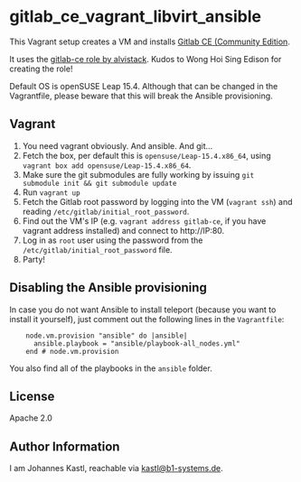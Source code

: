 # gitlab_ce_vagrant_libvirt_ansible

This Vagrant setup creates a VM and installs [Gitlab CE (Community
Edition](https://netbox.dev/).

It uses the [gitlab-ce role by
alvistack](https://github.com/alvistack/ansible-role-gitlab_ce). Kudos to Wong
Hoi Sing Edison for creating the role!

Default OS is openSUSE Leap 15.4. Although that can be changed in the
Vagrantfile, please beware that this will break the Ansible provisioning.

## Vagrant

1. You need vagrant obviously. And ansible. And git...
1. Fetch the box, per default this is `opensuse/Leap-15.4.x86_64`, using
   `vagrant box add opensuse/Leap-15.4.x86_64`.
1. Make sure the git submodules are fully working by issuing `git submodule init
   && git submodule update`
1. Run `vagrant up`
1. Fetch the Gitlab root password by logging into the VM (`vagrant ssh`) and
   reading `/etc/gitlab/initial_root_password`.
1. Find out the VM's IP (e.g. `vagrant address gitlab-ce`, if you have vagrant
   address installed) and connect to http://IP:80.
1. Log in as `root` user using the password from the
   `/etc/gitlab/initial_root_password` file.
1. Party!

## Disabling the Ansible provisioning

In case you do not want Ansible to install teleport (because you want to install
it yourself), just comment out the following lines in the `Vagrantfile`:

```hcl
    node.vm.provision "ansible" do |ansible|
      ansible.playbook = "ansible/playbook-all_nodes.yml"
    end # node.vm.provision
```

You also find all of the playbooks in the `ansible` folder.

## License

Apache 2.0

## Author Information

I am Johannes Kastl, reachable via kastl@b1-systems.de.
